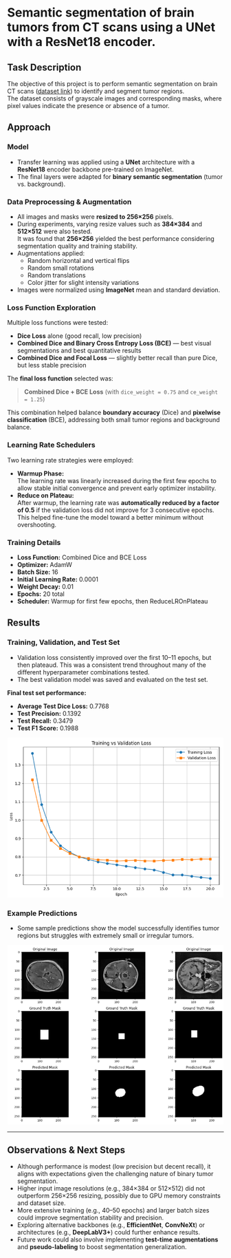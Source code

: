# Semantic segmentation of brain tumors from CT scans using a UNet with a ResNet18 encoder.

## Task Description
The objective of this project is to perform semantic segmentation on brain CT scans ([dataset link](https://www.kaggle.com/datasets/pkdarabi/brain-tumor-image-dataset-semantic-segmentation/data)) to identify and segment tumor regions.  
The dataset consists of grayscale images and corresponding masks, where pixel values indicate the presence or absence of a tumor.

## Approach

### Model
- Transfer learning was applied using a **UNet** architecture with a **ResNet18** encoder backbone pre-trained on ImageNet.
- The final layers were adapted for **binary semantic segmentation** (tumor vs. background).

### Data Preprocessing & Augmentation
- All images and masks were **resized to 256×256** pixels.
- During experiments, varying resize values such as **384×384** and **512×512** were also tested.  
  It was found that **256×256** yielded the best performance considering segmentation quality and training stability.
- Augmentations applied:
  - Random horizontal and vertical flips
  - Random small rotations
  - Random translations
  - Color jitter for slight intensity variations
- Images were normalized using **ImageNet** mean and standard deviation.

### Loss Function Exploration
Multiple loss functions were tested:
- **Dice Loss** alone (good recall, low precision)
- **Combined Dice and Binary Cross Entropy Loss (BCE)** — best visual segmentations and best quantitative results
- **Combined Dice and Focal Loss** — slightly better recall than pure Dice, but less stable precision

The **final loss function** selected was:
> **Combined Dice + BCE Loss** (with `dice_weight = 0.75` and `ce_weight = 1.25`)

This combination helped balance **boundary accuracy** (Dice) and **pixelwise classification** (BCE), addressing both small tumor regions and background balance.

### Learning Rate Schedulers
Two learning rate strategies were employed:
- **Warmup Phase:**  
  The learning rate was linearly increased during the first few epochs to allow stable initial convergence and prevent early optimizer instability.
- **Reduce on Plateau:**  
  After warmup, the learning rate was **automatically reduced by a factor of 0.5** if the validation loss did not improve for 3 consecutive epochs.  
  This helped fine-tune the model toward a better minimum without overshooting.

### Training Details
- **Loss Function:** Combined Dice and BCE Loss
- **Optimizer:** AdamW
- **Batch Size:** 16
- **Initial Learning Rate:** 0.0001
- **Weight Decay:** 0.01
- **Epochs:** 20 total
- **Scheduler:** Warmup for first few epochs, then ReduceLROnPlateau

## Results

### Training, Validation, and Test Set
- Validation loss consistently improved over the first 10–11 epochs, but then plateaud. This was a consistent trend throughout many of the different hyperparameter combinations tested.
- The best validation model was saved and evaluated on the test set.

**Final test set performance:**
- **Average Test Dice Loss:** 0.7768
- **Test Precision:** 0.1392
- **Test Recall:** 0.3479
- **Test F1 Score:** 0.1988

![Training Progress](LossPlots.png)

### Example Predictions
- Some sample predictions show the model successfully identifies tumor regions but struggles with extremely small or irregular tumors.

![Prediction](Prediction.png)

---

## Observations & Next Steps
- Although performance is modest (low precision but decent recall), it aligns with expectations given the challenging nature of binary tumor segmentation.
- Higher input image resolutions (e.g., 384×384 or 512×512) did not outperform 256×256 resizing, possibly due to GPU memory constraints and dataset size.
- More extensive training (e.g., 40–50 epochs) and larger batch sizes could improve segmentation stability and precision.
- Exploring alternative backbones (e.g., **EfficientNet**, **ConvNeXt**) or architectures (e.g., **DeepLabV3+**) could further enhance results.
- Future work could also involve implementing **test-time augmentations** and **pseudo-labeling** to boost segmentation generalization.

